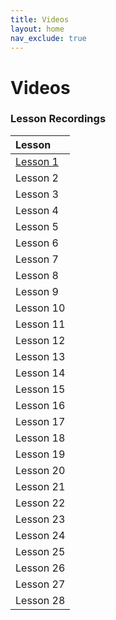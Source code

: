 ```yaml
---
title: Videos
layout: home
nav_exclude: true
---  
```


# Videos


### Lesson Recordings

| Lesson       |
|:-------------|
| <a href = "https://drive.google.com/file/d/1yPe08P_71ztKfRMRE_o4Gb5D8rHM1xM6/view?usp=drive_link">Lesson 1</a>|
| Lesson 2     |
| Lesson 3     |
| Lesson 4     |
| Lesson 5     |
| Lesson 6     |
| Lesson 7     |
| Lesson 8     |
| Lesson 9     |
| Lesson 10    |
| Lesson 11    |
| Lesson 12    |
| Lesson 13    |
| Lesson 14    |
| Lesson 15    |
| Lesson 16    |
| Lesson 17    |
| Lesson 18    |
| Lesson 19    |
| Lesson 20    |
| Lesson 21    |
| Lesson 22    |
| Lesson 23    |
| Lesson 24    |
| Lesson 25    |
| Lesson 26    |
| Lesson 27    |
| Lesson 28    |